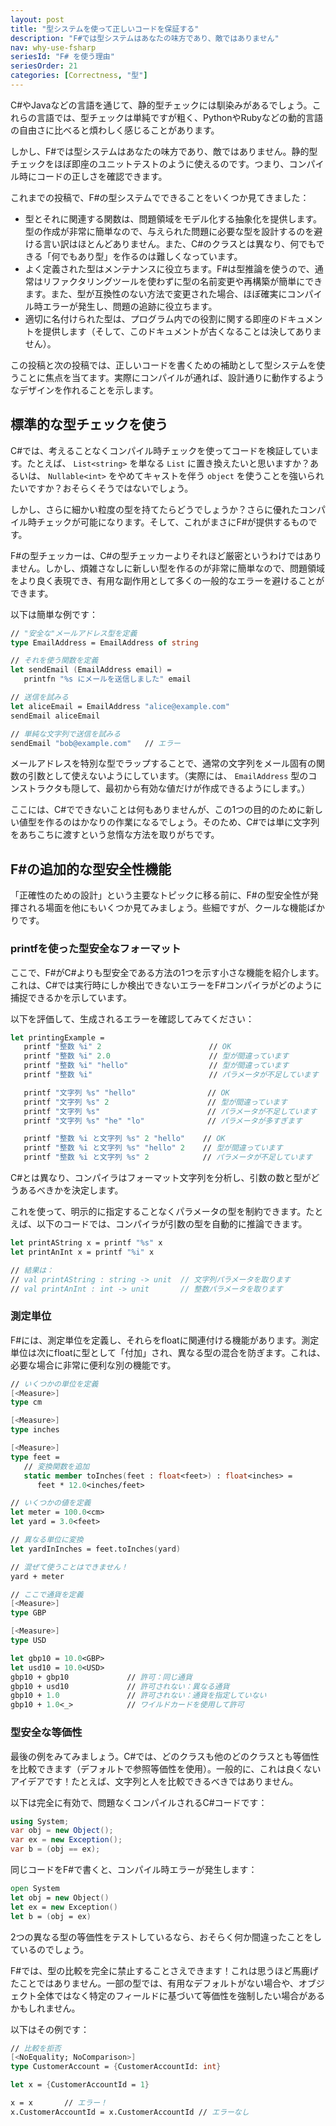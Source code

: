```yaml
---
layout: post
title: "型システムを使って正しいコードを保証する"
description: "F#では型システムはあなたの味方であり、敵ではありません"
nav: why-use-fsharp
seriesId: "F# を使う理由"
seriesOrder: 21
categories: [Correctness, "型"]
---
```


C#やJavaなどの言語を通じて、静的型チェックには馴染みがあるでしょう。これらの言語では、型チェックは単純ですが粗く、PythonやRubyなどの動的言語の自由さに比べると煩わしく感じることがあります。

しかし、F#では型システムはあなたの味方であり、敵ではありません。静的型チェックをほぼ即座のユニットテストのように使えるのです。つまり、コンパイル時にコードの正しさを確認できます。

これまでの投稿で、F#の型システムでできることをいくつか見てきました：

* 型とそれに関連する関数は、問題領域をモデル化する抽象化を提供します。型の作成が非常に簡単なので、与えられた問題に必要な型を設計するのを避ける言い訳はほとんどありません。また、C#のクラスとは異なり、何でもできる「何でもあり型」を作るのは難しくなっています。
* よく定義された型はメンテナンスに役立ちます。F#は型推論を使うので、通常はリファクタリングツールを使わずに型の名前変更や再構築が簡単にできます。また、型が互換性のない方法で変更された場合、ほぼ確実にコンパイル時エラーが発生し、問題の追跡に役立ちます。
* 適切に名付けられた型は、プログラム内での役割に関する即座のドキュメントを提供します（そして、このドキュメントが古くなることは決してありません）。

この投稿と次の投稿では、正しいコードを書くための補助として型システムを使うことに焦点を当てます。実際にコンパイルが通れば、設計通りに動作するようなデザインを作れることを示します。

## 標準的な型チェックを使う ##

C#では、考えることなくコンパイル時チェックを使ってコードを検証しています。たとえば、 `List<string>` を単なる `List` に置き換えたいと思いますか？あるいは、 `Nullable<int>` をやめてキャストを伴う `object` を使うことを強いられたいですか？おそらくそうではないでしょう。

しかし、さらに細かい粒度の型を持てたらどうでしょうか？さらに優れたコンパイル時チェックが可能になります。そして、これがまさにF#が提供するものです。

F#の型チェッカーは、C#の型チェッカーよりそれほど厳密というわけではありません。しかし、煩雑さなしに新しい型を作るのが非常に簡単なので、問題領域をより良く表現でき、有用な副作用として多くの一般的なエラーを避けることができます。

以下は簡単な例です：

```fsharp
// "安全な"メールアドレス型を定義
type EmailAddress = EmailAddress of string

// それを使う関数を定義
let sendEmail (EmailAddress email) = 
   printfn "%s にメールを送信しました" email

// 送信を試みる
let aliceEmail = EmailAddress "alice@example.com"
sendEmail aliceEmail

// 単純な文字列で送信を試みる
sendEmail "bob@example.com"   // エラー
```

メールアドレスを特別な型でラップすることで、通常の文字列をメール固有の関数の引数として使えないようにしています。（実際には、 `EmailAddress` 型のコンストラクタも隠して、最初から有効な値だけが作成できるようにします。）

ここには、C#でできないことは何もありませんが、この1つの目的のために新しい値型を作るのはかなりの作業になるでしょう。そのため、C#では単に文字列をあちこちに渡すという怠惰な方法を取りがちです。

## F#の追加的な型安全性機能 ##

「正確性のための設計」という主要なトピックに移る前に、F#の型安全性が発揮される場面を他にもいくつか見てみましょう。些細ですが、クールな機能ばかりです。

### printfを使った型安全なフォーマット ###

ここで、F#がC#よりも型安全である方法の1つを示す小さな機能を紹介します。これは、C#では実行時にしか検出できないエラーをF#コンパイラがどのように捕捉できるかを示しています。

以下を評価して、生成されるエラーを確認してみてください：

```fsharp
let printingExample = 
   printf "整数 %i" 2                        // OK
   printf "整数 %i" 2.0                      // 型が間違っています
   printf "整数 %i" "hello"                  // 型が間違っています
   printf "整数 %i"                          // パラメータが不足しています

   printf "文字列 %s" "hello"                // OK
   printf "文字列 %s" 2                      // 型が間違っています
   printf "文字列 %s"                        // パラメータが不足しています
   printf "文字列 %s" "he" "lo"              // パラメータが多すぎます

   printf "整数 %i と文字列 %s" 2 "hello"    // OK
   printf "整数 %i と文字列 %s" "hello" 2    // 型が間違っています
   printf "整数 %i と文字列 %s" 2            // パラメータが不足しています
```

C#とは異なり、コンパイラはフォーマット文字列を分析し、引数の数と型がどうあるべきかを決定します。

これを使って、明示的に指定することなくパラメータの型を制約できます。たとえば、以下のコードでは、コンパイラが引数の型を自動的に推論できます。

```fsharp
let printAString x = printf "%s" x
let printAnInt x = printf "%i" x

// 結果は：
// val printAString : string -> unit  // 文字列パラメータを取ります
// val printAnInt : int -> unit       // 整数パラメータを取ります
```

<a name="units-of-measure"></a>
### 測定単位 ###

F#には、測定単位を定義し、それらをfloatに関連付ける機能があります。測定単位は次にfloatに型として「付加」され、異なる型の混合を防ぎます。これは、必要な場合に非常に便利な別の機能です。

```fsharp
// いくつかの単位を定義
[<Measure>] 
type cm

[<Measure>] 
type inches

[<Measure>] 
type feet =
   // 変換関数を追加
   static member toInches(feet : float<feet>) : float<inches> = 
      feet * 12.0<inches/feet>

// いくつかの値を定義
let meter = 100.0<cm>
let yard = 3.0<feet>

// 異なる単位に変換
let yardInInches = feet.toInches(yard)

// 混ぜて使うことはできません！
yard + meter

// ここで通貨を定義
[<Measure>] 
type GBP

[<Measure>] 
type USD

let gbp10 = 10.0<GBP>
let usd10 = 10.0<USD>
gbp10 + gbp10             // 許可：同じ通貨
gbp10 + usd10             // 許可されない：異なる通貨
gbp10 + 1.0               // 許可されない：通貨を指定していない
gbp10 + 1.0<_>            // ワイルドカードを使用して許可
```

### 型安全な等価性 ###

最後の例をみてみましょう。C#では、どのクラスも他のどのクラスとも等価性を比較できます（デフォルトで参照等価性を使用）。一般的に、これは良くないアイデアです！たとえば、文字列と人を比較できるべきではありません。

以下は完全に有効で、問題なくコンパイルされるC#コードです：

```csharp
using System;
var obj = new Object();
var ex = new Exception();
var b = (obj == ex);
```

同じコードをF#で書くと、コンパイル時エラーが発生します：

```fsharp
open System
let obj = new Object()
let ex = new Exception()
let b = (obj = ex)
```

2つの異なる型の等価性をテストしているなら、おそらく何か間違ったことをしているのでしょう。

F#では、型の比較を完全に禁止することさえできます！これは思うほど馬鹿げたことではありません。一部の型では、有用なデフォルトがない場合や、オブジェクト全体ではなく特定のフィールドに基づいて等価性を強制したい場合があるかもしれません。

以下はその例です：

```fsharp
// 比較を拒否
[<NoEquality; NoComparison>]
type CustomerAccount = {CustomerAccountId: int}

let x = {CustomerAccountId = 1}

x = x       // エラー！
x.CustomerAccountId = x.CustomerAccountId // エラーなし
```
